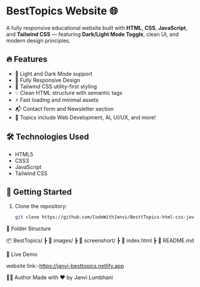 # BestTopics Website 🌐

A fully responsive educational website built with **HTML**, **CSS**, **JavaScript**, and **Tailwind CSS** — featuring **Dark/Light Mode Toggle**, clean UI, and modern design principles.

## 🔥 Features

- 🌙 Light and Dark Mode support
- 📱 Fully Responsive Design
- 🎨 Tailwind CSS utility-first styling
- 💡 Clean HTML structure with semantic tags
- ⚡ Fast loading and minimal assets
- 📬 Contact form and Newsletter section
- 🧠 Topics include Web Development, AI, UI/UX, and more!

## 🛠️ Technologies Used

- HTML5
- CSS3
- JavaScript
- Tailwind CSS


## 🚀 Getting Started

1. Clone the repository:
   ```bash
   git clone https://github.com/CodeWithJanvi/BesttTopics-html-css-javascript-tailwind.git

📁 Folder Structure

📦 BestTopics/
 ┣ 📁 images/
 ┣ 📁 screenshort/
 ┣ 📄 index.html
 ┣ 📄 README.md

 📌 Live Demo
 
website link:-https://janvi-besttopics.netlify.app

🙋‍♀️ Author
Made with ❤️ by Janvi Lumbhani


